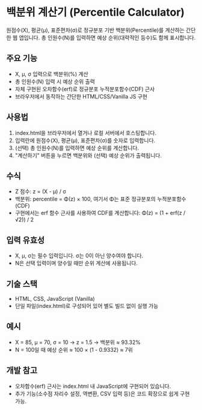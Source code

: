 # 백분위 계산기 (Percentile Calculator)

원점수(X), 평균(μ), 표준편차(σ)로 정규분포 기반 백분위(Percentile)를 계산하는 간단한 웹 앱입니다. 총 인원수(N)를 입력하면 예상 순위(대략적인 등수)도 함께 표시합니다.

## 주요 기능

- X, μ, σ 입력으로 백분위(%) 계산
- 총 인원수(N) 입력 시 예상 순위 출력
- 자체 구현된 오차함수(erf)로 정규분포 누적분포함수(CDF) 근사
- 브라우저에서 동작하는 간단한 HTML/CSS/Vanilla JS 구현

## 사용법

1. index.html을 브라우저에서 열거나 로컬 서버에서 호스팅합니다.
2. 입력란에 원점수(X), 평균(μ), 표준편차(σ)를 숫자로 입력합니다.
3. (선택) 총 인원수(N)를 입력하면 예상 순위를 계산합니다.
4. "계산하기" 버튼을 누르면 백분위와 (선택) 예상 순위가 출력됩니다.

## 수식

- Z 점수: z = (X - μ) / σ
- 백분위: percentile = Φ(z) × 100, 여기서 Φ는 표준 정규분포의 누적분포함수(CDF)
- 구현에서는 erf 함수 근사를 사용하여 CDF를 계산합니다:
  Φ(z) = (1 + erf(z / √2)) / 2

## 입력 유효성

- X, μ, σ는 필수 입력입니다. σ는 0이 아닌 양수여야 합니다.
- N은 선택 입력이며 양수일 때만 순위 계산에 사용됩니다.

## 기술 스택

- HTML, CSS, JavaScript (Vanilla)
- 단일 파일(index.html)로 구성되어 있어 별도 빌드 없이 실행 가능

## 예시

- X = 85, μ = 70, σ = 10 → z = 1.5 → 백분위 ≈ 93.32%
- N = 100일 때 예상 순위 ≈ 100 × (1 - 0.9332) ≈ 7위

## 개발 참고

- 오차함수(erf) 근사는 index.html 내 JavaScript에 구현되어 있습니다.
- 추가 기능(소수점 자리수 설정, 역변환, CSV 입력 등)은 코드 확장으로 쉽게 구현 가능.

